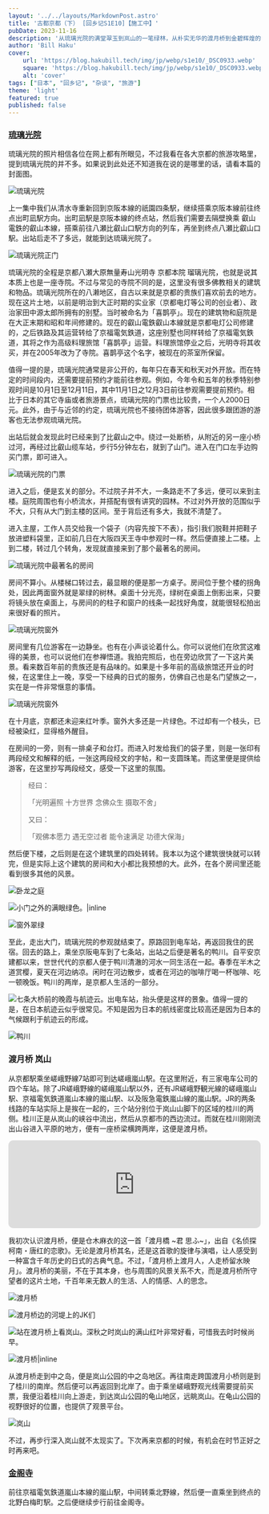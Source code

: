 ```yaml
---
layout: '../../layouts/MarkdownPost.astro'
title: '古都京都（下） [回乡记S1E10]【施工中】'
pubDate: 2023-11-16
description: '从琉璃光院的满堂翠玉到岚山的一笔绿林，从朴实无华的渡月桥到金碧辉煌的金阁寺'
author: 'Bill Haku'
cover:
    url: 'https://blog.hakubill.tech/img/jp/webp/s1e10/_DSC0933.webp'
    square: 'https://blog.hakubill.tech/img/jp/webp/s1e10/_DSC0933.webp'
    alt: 'cover'
tags: ["日本", "回乡记", "杂谈", "旅游"]
theme: 'light'
featured: true
published: false
---
```


### [琉璃光院](https://rurikoin.komyoji.com)

琉璃光院的照片相信各位在网上都有所眼见，不过我看在各大京都的旅游攻略里，提到琉璃光院的并不多。如果说到此处还不知道我在说的是哪里的话，请看本篇的封面图。

![琉璃光院](https://blog.hakubill.tech/img/jp/webp/s1e10/_DSC0933.webp)

上一集中我们从清水寺重新回到京阪本線的祇園四条駅，继续搭乘京阪本線前往终点出町凪駅方向。出町凪駅是京阪本線的终点站，然后我们需要去隔壁换乘
叡山電鉄的叡山本線，搭乘前往八瀬比叡山口駅方向的列车，再坐到终点八瀬比叡山口駅。出站后走不了多远，就能到达琉璃光院了。

![琉璃光院正门](https://blog.hakubill.tech/img/jp/webp/s1e10/_DSC0955.webp)

琉璃光院的全程是京都八瀬大原無量寿山光明寺 京都本院 瑠璃光院，也就是说其本质上也是一座寺院。不过与常见的寺院不同的是，这里没有很多佛教相关的建筑和物品。琉璃光院所在的八濑地区，自古以来就是京都的贵族们喜欢前去的地方。现在这片土地，以前是明治到大正时期的实业家（京都电灯等公司的创业者）、政治家田中源太郎所拥有的别墅。当时被命名为「喜鹊亭」。现在的建筑物和庭院是在大正末期和昭和年间修建的。现在的叡山電鉄叡山本線就是京都电灯公司修建的，之后铁路及其运营转给了京福電気鉄道，这座别墅也同样转给了京福電気鉄道，其将之作为高级料理旅馆「喜鹊亭」运营。料理旅馆停业之后，光明寺将其收买，并在2005年改为了寺院。喜鹊亭这个名字，被现在的茶室所保留。

值得一提的是，琉璃光院通常是非公开的，每年只在春天和秋天对外开放。而在特定的时间段内，还需要提前预约才能前往参观。例如，今年令和五年的秋季特别参观时间是10月1日至12月11日，其中11月1日之12月3日前往参观需要提前预约。相比于日本的其它寺庙或者旅游景点，琉璃光院的门票也比较贵，一个人2000日元。此外，由于与近邻的约定，琉璃光院也不接待团体游客，因此很多跟团游的游客也无法参观琉璃光院。

出站后就会发现此时已经来到了比叡山之中。绕过一处断桥，从附近的另一座小桥过河，再经过比叡山缆车站，步行5分钟左右，就到了山门。进入在门口左手边购买门票，即可进入。

![琉璃光院的门票](https://blog.hakubill.tech/img/jp/webp/s1e10/_DSC0913.webp)

进入之后，便是玄关的部分。不过院子并不大，一条路走不了多远，便可以来到主楼。庭院周围也有小桥流水，并搭配有很有讲究的园林。不过对外开放的范围似乎不大，只有从大门到主楼的区间。至于背后还有多大，我就不清楚了。

进入主屋，工作人员交给我一个袋子（内容先按下不表），指引我们脱鞋并把鞋子放进塑料袋里，正如前几日在大阪四天王寺中参观时一样。然后便直接上二楼。上到二楼，转过几个转角，发现就直接来到了那个最著名的房间。

![琉璃光院中最著名的房间](https://blog.hakubill.tech/img/jp/webp/s1e10/_DSC0922.webp)

房间不算小。从楼梯口转过去，最显眼的便是那一方桌子。房间位于整个楼的拐角处，因此两面窗外就是翠绿的树林。桌面十分光亮，绿树在桌面上倒影出来，只要将镜头放在桌面上，与房间的的柱子和窗户的线条一起找好角度，就能很轻松拍出来很好看的照片。

![琉璃光院窗外](https://blog.hakubill.tech/img/jp/webp/s1e10/_DSC0927.webp)

房间里有几位游客在一边静坐。也有在小声谈论着什么。你可以说他们在欣赏这难得的美景，也可以说他们在参禅悟道。我拍完照后，也在旁边欣赏了一下这片美景。看来数百年前的贵族还是有品味的。如果是十多年前的高级旅馆还开业的时候，在这里住上一晚，享受一下经典的日式的服务，仿佛自己也是名门望族之一，实在是一件非常惬意的事情。

![琉璃光院窗外](https://blog.hakubill.tech/img/jp/webp/s1e10/_DSC0934.webp)

在十月底，京都还未迎来红叶季。窗外大多还是一片绿色。不过却有一个枝头，已经被染红，显得格外醒目。

在房间的一旁，则有一排桌子和台灯。而进入时发给我们的袋子里，则是一张印有两段经文和解释的纸，一张这两段经文的字帖，和一支圆珠笔。而这里便是提供给游客，在这里抄写两段经文，感受一下这里的氛围。

> 经曰：
>
> 「光明遍照 十方世界 念佛众生 摄取不舍」
>
> 又曰：
>
> 「观佛本愿力 遇无空过者 能令速满足 功德大保海」

然后便下楼，之后则是在这个建筑里的四处转转。我本以为这个建筑很快就可以转完，但是实际上这个建筑的房间和大小都比我预想的大。此外，在各个房间里还能看到很多其他的风景。

![卧龙之庭](https://blog.hakubill.tech/img/jp/webp/s1e10/_DSC0942.webp)

![小门之外的满眼绿色。|inline](https://blog.hakubill.tech/img/jp/webp/s1e10/_DSC0947.webp)

![窗外翠绿](https://blog.hakubill.tech/img/jp/webp/s1e10/_DSC0949.webp)

至此，走出大门，琉璃光院的参观就结束了。原路回到电车站，再返回我住的民宿。回去的路上，乘坐京阪电车到了七条站，出站之后便是著名的鸭川。自平安京建都以来，世世代代的京都人便于鸭川清澈的河水一同生活在一起。春季在半木之道赏樱，夏天在河边纳凉。闲时在河边散步，或者在河边的咖啡厅喝一杯咖啡、吃一顿晚饭。鸭川的两岸，是京都人生活的一部分。

![七条大桥前的晚霞与航迹云。出电车站，抬头便是这样的景象。值得一提的是，在日本航迹云似乎很常见。不知是因为日本的航线密度比较高还是因为日本的气候跟利于航迹云的形成。](https://blog.hakubill.tech/img/jp/webp/s1e10/IMG_0300.webp)

![鸭川](https://blog.hakubill.tech/img/jp/webp/s1e10/IMG_0302.webp)

### 渡月桥 岚山

从京都駅乘坐嵯峨野線7站即可到达嵯峨嵐山駅。在这里附近，有三家电车公司的四个车站。除了JR嵯峨野線的嵯峨嵐山駅以外，还有JR嵯峨野観光線的嵯峨嵐山駅、京福電気鉄道嵐山本線的嵐山駅、以及阪急電鉄嵐山線的嵐山駅。JR的两条线路的车站实际上是挨在一起的，三个站分别位于岚山山脚下的区域的桂川的两侧。桂川正是从岚山的峡谷中流出，然后从京都市的西边流过。而就在桂川刚刚流出山谷进入平原的地方，便有一座桥梁横跨两岸，这便是渡月桥。

<iframe id="embedPlayer" src="https://embed.music.apple.com/jp/album/%E6%B8%A1%E6%9C%88%E6%A9%8B-%E5%90%9B-%E6%83%B3%E3%81%B5/1298566573?i=1298566995&amp;app=music&amp;itsct=music_box_player&amp;itscg=30200&amp;ls=1&amp;theme=auto" height="175px" frameborder="0" sandbox="allow-forms allow-popups allow-same-origin allow-scripts allow-top-navigation-by-user-activation" allow="autoplay *; encrypted-media *; clipboard-write" style="width: 100%; max-width: 660px; overflow: hidden; border-radius: 10px; transform: translateZ(0px); animation: 2s 6 loading-indicator; background-color: rgb(228, 228, 228);"></iframe>

我初次认识渡月桥，便是仓木麻衣的这一首「渡月橋 ~君 思ふ~」，出自《名侦探柯南・唐红的恋歌》。无论是渡月桥其名，还是这首歌的旋律与演唱，让人感受到一种富含千年历史的日式的古典气息。不过，「渡月桥上渡月人，人走桥留水映月」。渡月桥的美丽，不在于其本身，也与周围的风景关系不大，而是渡月桥所守望者的这片土地，千百年来无数人的生活、人的情感、人的思念。

![渡月桥](https://blog.hakubill.tech/img/jp/webp/s1e10/_DSC0962.webp)

![渡月桥边的河堤上的JK们](https://blog.hakubill.tech/img/jp/webp/s1e10/_DSC0967.webp)

![站在渡月桥上看岚山。深秋之时岚山的满山红叶非常好看，可惜我去时时候尚早。](https://blog.hakubill.tech/img/jp/webp/s1e10/_DSC0979.webp)

![渡月桥|inline](https://blog.hakubill.tech/img/jp/webp/s1e10/_DSC0980.webp)

从渡月桥走到中之岛，便是岚山公园的中之岛地区。再往南走跨国渡月小桥则是到了桂川的南岸。然后便可以再返回到北岸了。由于乘坐嵯峨野观光线需要提前买票，我便沿着桂川向上游走，到达岚山公园的龟山地区，远眺岚山。在龟山公园的视野很好的位置，也提供了观景平台。

![岚山](https://blog.hakubill.tech/img/jp/webp/s1e10/_DSC1008.webp)

不过，再步行深入岚山就不太现实了。下次再来京都的时候，有机会在时节正好之时再来吧。

### [金阁寺](https://www.shokoku-ji.jp/kinkakuji/)

前往京福電気鉄道嵐山本線的嵐山駅，中间转乘北野線，然后便一直乘坐到终点的北野白梅町駅。之后便继续步行前往金阁寺。
